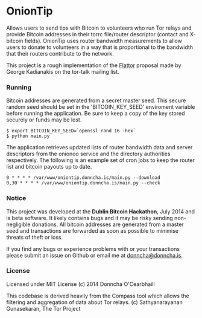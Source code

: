 OnionTip
=========

Allows users to send tips with Bitcoin to volunteers who run Tor relays and provide Bitcoin addresses in their torrc file/router descriptor (contact and X-bitcoin fields). OnionTip uses router bandwidth measurements to allow users to donate to volunteers in a way that is proportional to the bandwidth that their routers contribute to the network.

This project is a rough implementation of the [Flattor](https://lists.torproject.org/pipermail/tor-talk/2013-August/029419.html) proposal made by George Kadianakis on the tor-talk mailing list. 

### Running

Bitcoin addresses are generated from a secret master seed. This secure random seed should be set in the 'BITCOIN_KEY_SEED' enviroment variable before running the application. Be sure to keep a copy of the key stored securely or funds may be lost.

    $ export BITCOIN_KEY_SEED=`openssl rand 16 -hex`
    $ python main.py

The application retrieves updated lists of router bandwidth data and server descriptors from the onionoo service and the directory authorities respectively. The following is an example set of cron jobs to keep the router list and bitcoin payouts up to date.

    0 * * * * /var/www/oniontip.donncha.is/main.py --download
    0,30 * * * * /var/www/oniontip.donncha.is/main.py --check

### Notice
This project was developed at the **Dublin Bitcoin Hackathon**, July 2014 and is beta software. It likely contains bugs and it may be risky sending non-negligible donations. All bitcoin addresses are generated from a master seed and transactions are forwarded as soon as possible to minimise threats of theft or loss.

If you find any bugs or experience problems with or your transactions please submit an issue on Github or email me at donncha@donncha.is.

### License
Licensed under MIT License
(c) 2014 Donncha O'Cearbhaill

This codebase is derived heavily from the Compass tool which allows the filtering and aggregation of data about Tor relays.
(c) Sathyanarayanan Gunasekaran, The Tor Project
